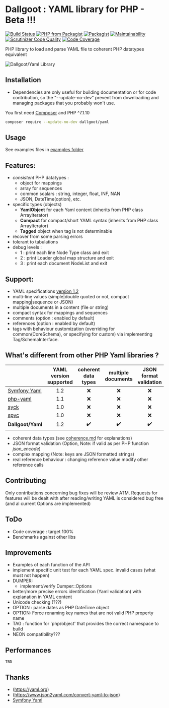 # Dallgoot : YAML library for PHP - Beta !!!

[![Build Status](https://travis-ci.org/dallgoot/yaml.svg?branch=master)](https://travis-ci.org/dallgoot/yaml) [![PHP from Packagist](https://img.shields.io/packagist/php-v/dallgoot/yaml)](https://packagist.org/packages/dallgoot/yaml) [![Packagist](https://img.shields.io/packagist/dt/dallgoot/yaml)](https://packagist.org/packages/dallgoot/yaml)
[![Maintainability](https://api.codeclimate.com/v1/badges/dfae4b8e665a1d728e3d/maintainability)](https://codeclimate.com/github/dallgoot/yaml/maintainability) [![Scrutinizer Code Quality](https://scrutinizer-ci.com/g/dallgoot/yaml/badges/quality-score.png?b=master)](https://scrutinizer-ci.com/g/dallgoot/yaml/?branch=master)
[![Code Coverage](https://scrutinizer-ci.com/g/dallgoot/yaml/badges/coverage.png?b=master)](https://scrutinizer-ci.com/g/dallgoot/yaml/?branch=master)

PHP library to load and parse YAML file to coherent PHP datatypes equivalent

![Dallgoot/Yaml Library](dallgoot_yaml.png)

## Installation

- Dependencies are only useful for building documentation or for code contribution, so the "--update-no-dev" prevent from downloading and managing packages that you probably won't use.

You first need [Composer](https://getcomposer.org/) and PHP ^7.1.10

```bash
composer require --update-no-dev dallgoot/yaml
```

## Usage

See examples files in [examples folder](./examples)

## Features:

- *consistent* PHP datatypes :
  - object for mappings
  - array for sequences
  - common scalars : string, integer, float, INF, NAN
  - JSON, DateTime(option), etc.
- specific types (objects)
  - **YamlObject** for each Yaml content (inherits from PHP class ArrayIterator)
  - **Compact** for compact/short YAML syntax (inherits from PHP class ArrayIterator)
  - **Tagged** object when tag is not determinable
- recover from some parsing errors
- tolerant to tabulations
- debug levels :
  - 1 : print each line Node Type class and exit
  - 2 : print Loader global map structure and exit
  - 3 : print each document NodeList and exit

## Support:

- YAML specifications [version 1.2](http://yaml.org/spec/1.2/spec.html)
- multi-line values (simple|double quoted or not, compact mapping|sequence or JSON)
- multiple documents in a content (file or string)
- compact syntax for mappings and sequences
- comments (option : enabled by default)
- references (option : enabled by default)
- tags with behaviour customization (overriding for common(CoreSchema), or specifying for custom) via implementing Tag/SchemaInterface.

## What's different from other PHP Yaml libraries ?

|                                                                      | YAML version supported | coherent data types | multiple documents | JSON format validation | complex mapping | real reference behaviour | custom tags handling |
| -------------------------------------------------------------------- |:----------------------:|:-------------------:|:------------------:|:----------------------:|:---------------:|:------------------------:|:--------------------:|
| [Symfony Yaml](https://symfony.com/doc/current/components/yaml.html) | 1.2                    | ❌                   | ❌                  | ❌                      | ❌               | ❌                        | ❌                    |
| [php-yaml](https://pecl.php.net/package/yaml)                        | 1.1                    | ❌                   | ❌                  | ❌                      | ❌               | ❌                        | ❌                    |
| [syck](http://pecl.php.net/package/syck)                             | 1.0                    | ❌                   | ❌                  | ❌                      | ❌               | ❌                        | ❌                    |
| [spyc](https://github.com/mustangostang/spyc)                        | 1.0                    | ❌                   | ❌                  | ❌                      | ❌               | ❌                        | ❌                    |
| **Dallgoot/Yaml**                                                    | 1.2                    | ✔️                  | ✔️                 | ✔️                     | ✔️              | ✔️                       | ✔️                   |

- coherent data types (see [coherence.md](./documentation/coherence.md) for explanations)
- JSON format validation (Option, Note: if valid as per PHP function *json_encode*)
- complex mapping (Note: keys are JSON formatted strings)
- real reference behaviour : changing reference value modify other reference calls

## Contributing

  Only contributions concerning bug fixes will be review ATM.
  Requests for features will be dealt with after reading/writing YAML is considered bug free (and al current Options are implemented)

## ToDo

- Code coverage : target 100%
- Benchmarks against other libs

## Improvements

- Examples of each function of the API
- implement specific unit test for each YAML spec. invalid cases (what must not happen)
- DUMPER:
  - implement/verify Dumper::Options
- better/more precise errors identification (Yaml validation) with explanation in YAML content
- Unicode checking (???)
- OPTION : parse dates as PHP DateTime object
- OPTION: Force renaming key names that are not valid PHP property name
- TAG : function for 'php/object' that provides the correct namespace to build
- NEON compatibility???

## Performances

    TBD

## Thanks

- (https://yaml.org)
- (https://www.json2yaml.com/convert-yaml-to-json)
- [Symfony Yaml](https://symfony.com/doc/current/components/yaml.html)
